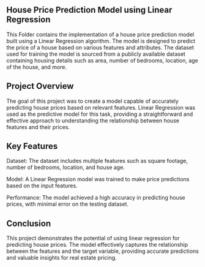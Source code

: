 
## House Price Prediction Model using Linear Regression

This Folder contains the implementation of a house price prediction model built using a Linear Regression algorithm. The model is designed to predict the price of a house based on various features and attributes. The dataset used for training the model is sourced from a publicly available dataset containing housing details such as area, number of bedrooms, location, age of the house, and more.
## Project Overview 

The goal of this project was to create a model capable of accurately predicting house prices based on relevant features. Linear Regression was used as the predictive model for this task, providing a straightforward and effective approach to understanding the relationship between house features and their prices.

## Key Features
Dataset: The dataset includes multiple features such as square footage, number of bedrooms, location, and house age.

Model: A Linear Regression model was trained to make price predictions based on the input features.

Performance: The model achieved a high accuracy in predicting house prices, with minimal error on the testing dataset.

## Conclusion

This project demonstrates the potential of using linear regression for predicting house prices. The model effectively captures the relationship between the features and the target variable, providing accurate predictions and valuable insights for real estate pricing.

